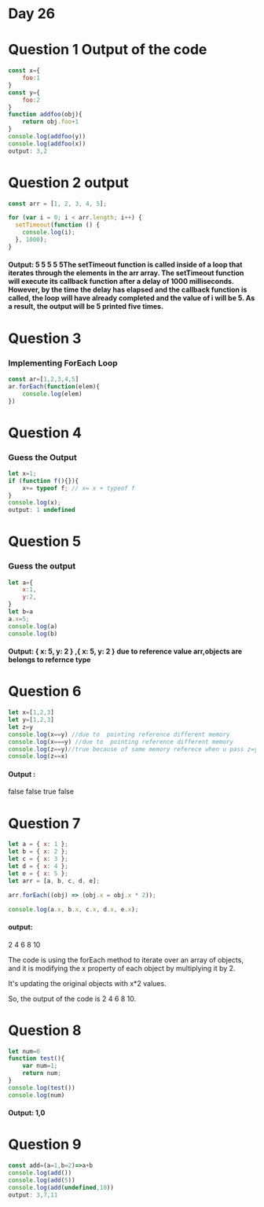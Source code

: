 # Day 26 
# Question 1 Output of the code 
```jsx
const x={
    foo:1
}
const y={
    foo:2
}
function addfoo(obj){
    return obj.foo+1
}
console.log(addfoo(y))
console.log(addfoo(x))
output: 3,2
```
# Question 2 output 
```jsx
const arr = [1, 2, 3, 4, 5];

for (var i = 0; i < arr.length; i++) {
  setTimeout(function () {
    console.log(i);
  }, 1000);
}
```

#### Output: 5 5 5 5 5The setTimeout function is called inside of a loop that iterates through the elements in the arr array. The setTimeout function will execute its callback function after a delay of 1000 milliseconds. However, by the time the delay has elapsed and the callback function is called, the loop will have already completed and the value of i will be 5. As a result, the output will be 5 printed five times.

# Question 3 
### Implementing ForEach Loop
```jsx
const ar=[1,2,3,4,5]
ar.forEach(function(elem){
    console.log(elem)
})
```
# Question 4
### Guess the Output 
```jsx
let x=1;
if (function f(){}){
    x+= typeof f; // x= x + typeof f 
}
console.log(x);
output: 1 undefined 
```
# Question 5 
### Guess the output 
```jsx
let a={
    x:1,
    y:2,
}
let b=a
a.x=5;
console.log(a)
console.log(b)
```
#### Output: { x: 5, y: 2 } ,{ x: 5, y: 2 }  due to reference value arr,objects are belongs to refernce type
# Question 6 
```jsx
let x=[1,2,3]
let y=[1,2,3]
let z=y
console.log(x==y) //due to  pointing reference different memory 
console.log(x===y) //due to  pointing reference different memory 
console.log(z==y)//true because of same memory referece when u pass z=y reference value passed 
console.log(z==x)
```
#### Output : 
false
false
true
false
# Question 7 
```jsx
let a = { x: 1 };
let b = { x: 2 };
let c = { x: 3 };
let d = { x: 4 };
let e = { x: 5 };
let arr = [a, b, c, d, e];

arr.forEach((obj) => (obj.x = obj.x * 2));

console.log(a.x, b.x, c.x, d.x, e.x);
```
#### output: 
2 4 6 8 10

The code is using the forEach method to iterate over an array of objects, and it is modifying the x property of each object by multiplying it by 2.

It's updating the original objects with x*2 values.

So, the output of the code is 2 4 6 8 10.
# Question 8 
```jsx
let num=0
function test(){
    var num=1;
    return num;
}
console.log(test())
console.log(num)
```
#### Output: 1,0

# Question 9 
```jsx
const add=(a=1,b=2)=>a+b
console.log(add())
console.log(add(5))
console.log(add(undefined,10))
output: 3,7,11
```
